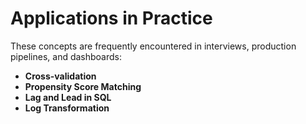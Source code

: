 # Applications in Practice

These concepts are frequently encountered in interviews, production pipelines, and dashboards:
- **Cross-validation**
- **Propensity Score Matching**
- **Lag and Lead in SQL**
- **Log Transformation**